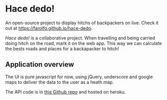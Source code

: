 # Hace dedo!

An open-source project to display hitchs of backpackers on live. Check it out at https://farolfo.github.io/hace-dedo.

_Hace dedo!_ is a collaborative project. When travelling and being carried doing hitch on the road, mark it on the web app. This way we can calculate the bests roads and places for a backapacker to hitch!

## Application overview

The UI is pure javascript for now, using jQuery, underscore and google maps to deliver the data to the user as a heath map.

The API code is in [this Github repo](https://github.com/farolfo/mochilero-api) and hosted on heroku.

